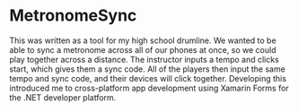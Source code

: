 # MetronomeSync
This was written as a tool for my high school drumline. We wanted to be able to sync a metronome across all of our phones at once, so we could play together across a distance. The instructor inputs a tempo and clicks start, which gives them a sync code. All of the players then input the same tempo and sync code, and their devices will click together. Developing this introduced me to cross-platform app development using Xamarin Forms for the .NET developer platform. 
